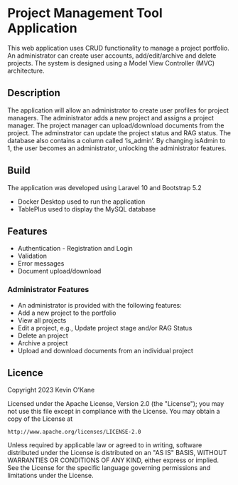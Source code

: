 # Project Management Tool Application

This web application uses CRUD functionality to manage a project portfolio. An administrator can create user accounts, add/edit/archive and delete projects. 
The system is designed using a Model View Controller (MVC) architecture.

## Description
The application will allow an administrator to create user profiles for project managers. The administrator adds a new project and assigns a project manager. The project manager can upload/download documents from the project. The adminstrator can update the project status and RAG status. 
The database also contains a column called ‘is_admin’. By changing isAdmin to 1, the user becomes an administrator, unlocking the administrator features. 

## Build
The application was developed using Laravel 10 and Bootstrap 5.2
* Docker Desktop used to run the application
* TablePlus used to display the MySQL database

## Features
* Authentication - Registration and Login
* Validation
* Error messages
* Document upload/download



### Administrator Features
*   An administrator is provided with the following features:
*	Add a new project to the portfolio
*	View all projects
*	Edit a project, e.g., Update project stage and/or RAG Status
*	Delete an project
*   Archive a project 
*	Upload and download documents from an individual project


## Licence
Copyright 2023 Kevin O'Kane

Licensed under the Apache License, Version 2.0 (the "License");
you may not use this file except in compliance with the License.
You may obtain a copy of the License at

    http://www.apache.org/licenses/LICENSE-2.0

Unless required by applicable law or agreed to in writing, software
distributed under the License is distributed on an "AS IS" BASIS,
WITHOUT WARRANTIES OR CONDITIONS OF ANY KIND, either express or implied.
See the License for the specific language governing permissions and
limitations under the License.
